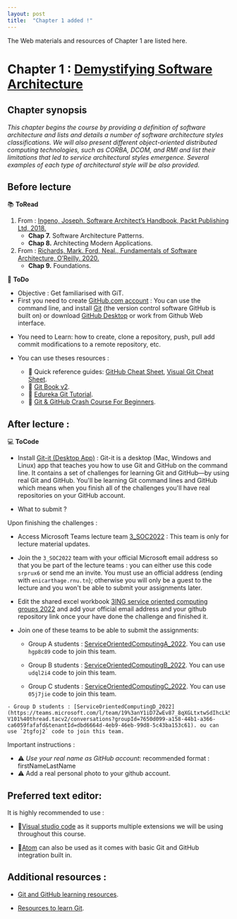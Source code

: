 ```yaml
---
layout: post
title:  "Chapter 1 added !"
---
```


The Web materials and resources of Chapter 1 are listed here.

# Chapter 1 : [Demystifying Software Architecture](https://github.com/neilabenlakhal/neilabenlakhal.github.io/tree/master/2020-2021Lecture/SOC/Chapter_1)

## Chapter synopsis
*This chapter begins the course by providing a definition of software architecture and lists and details a number of software architecture styles classifications. We will also present different object-oriented distributed computing technologies, such as CORBA, DCOM, and RMI and list their limitations that led to service architectural styles emergence. Several examples of each type of architectural style will be also provided.*

## Before lecture

📚 **ToRead**

1. From : [Ingeno, Joseph. Software Architect’s Handbook, Packt Publishing Ltd, 2018.](https://github.com/neilabenlakhal/neilabenlakhal.github.io/blob/master/2020-2021Lecture/SOC/Chapter_1/ToRead/Software%20Architect’s%20Handbook.pdf)
   * **Chap 7.** Software Architecture Patterns.
   * **Chap 8.** Architecting Modern Applications.
2. From : [Richards, Mark. Ford, Neal., Fundamentals of Software Architecture, O’Reilly. 2020.](https://github.com/neilabenlakhal/neilabenlakhal.github.io/blob/master/2020-2021Lecture/SOC/Chapter_1/ToRead/Fundamentals%20of%20Software%20Architecture.pdf)
   * **Chap 9.** Foundations.


📝 **ToDo**

* Objective : Get familiarised with GiT.
* First you need to create [GitHub.com account](http://github.com) : You can use the command line, and install [Git](https://git-scm.com/downloads) (the version control software GitHub is built on) or download [GitHub Desktop](https://desktop.github.com/) or work from Github Web interface.
- You need to Learn:  how to create, clone a repository, push, pull add commit modifications to a remote repository, etc.

- You can use theses resources : 

  * 🔗 Quick reference guides: [GitHub Cheat Sheet](https://training.github.com/), [Visual Git Cheat Sheet](https://ndpsoftware.com/git-cheatsheet.html).
  * 🔗 [Git Book v2](https://git-scm.com/book/en/v2).
  * 🔗 [Edureka Git Tutorial](https://www.youtube.com/watch?v=xuB1Id2Wxak).
  * 🔗 [Git & GitHub Crash Course For Beginners](https://www.youtube.com/watch?v=SWYqp7iY_Tc&t=193s).
  
  

## After lecture : 

💻 **ToCode** 

- Install [Git-it (Desktop App)](https://github.com/jlord/git-it-electron/releases) : Git-it is a desktop (Mac, Windows and Linux) app that teaches you how to use Git and GitHub on the command line. It contains a set of challenges for learning Git and GitHub—by using real Git and GitHub. You'll be learning Git command lines and GitHub which means when you finish all of the challenges you'll have real repositories on your GitHub account.

- What to submit ?

Upon finishing the challenges : 


   - Access Microsoft Teams lecture team [3_SOC2022](https://teams.microsoft.com/l/team/19%3aMEiRChRURbidsGLbg22vLjghxS2YhTGU7J9ovSHHpYE1%40thread.tacv2/conversations?groupId=7d6b776d-e6f8-4925-a125-0651c6cffb28&tenantId=dbd6664d-4eb9-46eb-99d8-5c43ba153c61) : This team is only for lecture material updates.
  
   - Join the `3_SOC2022` team with your official Microsoft email address so that you be part of the lecture teams : you can either use this code `srprux6` or send me an invite. You must use an official address (ending with `enicarthage.rnu.tn`); otherwise you will only be a guest to the lecture and you won't be able to submit your assignments later.

   - Edit the shared excel workbook [3ING service oriented computing groups 2022](https://teams.microsoft.com/l/file/64B0971B-04DC-418D-BCE8-E8799FDDB5E2?tenantId=dbd6664d-4eb9-46eb-99d8-5c43ba153c61&fileType=xlsx&objectUrl=https%3A%2F%2Fmohetn.sharepoint.com%2Fsites%2F3_SOC2022950%2FShared%20Documents%2FGeneral%2F3ING%20service%20oriented%20computing%20groups_21-22.xlsx&baseUrl=https%3A%2F%2Fmohetn.sharepoint.com%2Fsites%2F3_SOC2022950&serviceName=teams&threadId=19:MEiRChRURbidsGLbg22vLjghxS2YhTGU7J9ovSHHpYE1@thread.tacv2&groupId=7d6b776d-e6f8-4925-a125-0651c6cffb28) and add your official email address and your github repository link once your have done the challenge and finished it.
  
   - Join one of these teams to be able to submit the assignments: 

      - Group A students : [ServiceOrientedComputingA_2022](https://teams.microsoft.com/l/team/19%3a_k-ppS9-6Tq7dVeZUkeec3N_BIPqjU6fXQp2TbOJWZw1%40thread.tacv2/conversations?groupId=3da195b6-6b92-4c4a-8164-24c8273f5c76&tenantId=dbd6664d-4eb9-46eb-99d8-5c43ba153c61). You can use `hgp8c89` code to join this team. 

      - Group B students : [ServiceOrientedComputingB_2022](https://teams.microsoft.com/l/team/19%3aX5NRf_EcJwi0um3Mhk5jv71C1UzKiYE_sgYGQvCqfQE1%40thread.tacv2/conversations?groupId=46dac224-922c-4b19-9488-2dc44b33f7eb&tenantId=dbd6664d-4eb9-46eb-99d8-5c43ba153c61). You can use `udql2i4` code to join this team. 

      - Group C students : [ServiceOrientedComputingC_2022](https://teams.microsoft.com/l/team/19%3aUAnaVx2kLy3YoSicmM98Bh9e4tIT9oI2IyVoFXj103k1%40thread.tacv2/conversations?groupId=161f7d7f-4fcc-4bfb-88ff-ab0a516fb70a&tenantId=dbd6664d-4eb9-46eb-99d8-5c43ba153c61).  You can use `05j7jie` code to join this team.
  
    - Group D students : [ServiceOrientedComputingD_2022](https://teams.microsoft.com/l/team/19%3anY1iD7ZwEv87_8qXGLtxtwSdIhcLk5jKpdy4aco-V101%40thread.tacv2/conversations?groupId=7650d099-a158-44b1-a366-ca6059fafafd&tenantId=dbd6664d-4eb9-46eb-99d8-5c43ba153c61). ou can use `2tgfoj2` code to join this team. 

  
Important instructions : 

- ⚠ *Use your real name as GitHub account*: recommended format : firstNameLastName
- ⚠ Add a real personal photo to your github account.


## Preferred text editor:
  
It is highly recommended to use :

* 🔗[Visual studio code](https://code.visualstudio.com/docs/setup/setup-overview) as it supports multiple extensions we will be using throughout this course.

* 🔗[Atom](https://atom.io/) can also be used as it comes with basic Git and GitHub integration built in.

## Additional resources :

- [Git and GitHub learning resources](https://docs.github.com/en/github/getting-started-with-github/git-and-github-learning-resources).

- [Resources to learn Git](https://try.github.io/).